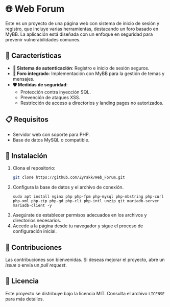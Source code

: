 # 🌐 Web Forum

Este es un proyecto de una página web con sistema de inicio de sesión y registro, que incluye varias herramientas, destacando un foro basado en MyBB. La aplicación está diseñada con un enfoque en seguridad para prevenir vulnerabilidades comunes.

## 🔹 Características

- **🔑 Sistema de autenticación**: Registro e inicio de sesión seguros.
- **💬 Foro integrado**: Implementación con MyBB para la gestión de temas y mensajes.
- **🛡️ Medidas de seguridad**:
  - Protección contra inyección SQL.
  - Prevención de ataques XSS.
  - Restricción de acceso a directorios y landing pages no autorizados.

## 📋 Requisitos

- Servidor web con soporte para PHP.
- Base de datos MySQL o compatible.

## 🚀 Instalación

1. Clona el repositorio:
   ```bash
   git clone https://github.com/Zyrakk/Web_Forum.git
   ```
2. Configura la base de datos y el archivo de conexión.
   ```
   sudo apt install nginx php php-fpm php-mysql php-mbstring php-curl php-xml php-zip php-gd php-cli php-intl unzip git mariadb-server mariadb-client -y
   ```
3. Asegúrate de establecer permisos adecuados en los archivos y directorios necesarios.
4. Accede a la página desde tu navegador y sigue el proceso de configuración inicial.

## 🤝 Contribuciones

Las contribuciones son bienvenidas. Si deseas mejorar el proyecto, abre un *issue* o envía un *pull request*.

## 📜 Licencia

Este proyecto se distribuye bajo la licencia MIT. Consulta el archivo `LICENSE` para más detalles.
